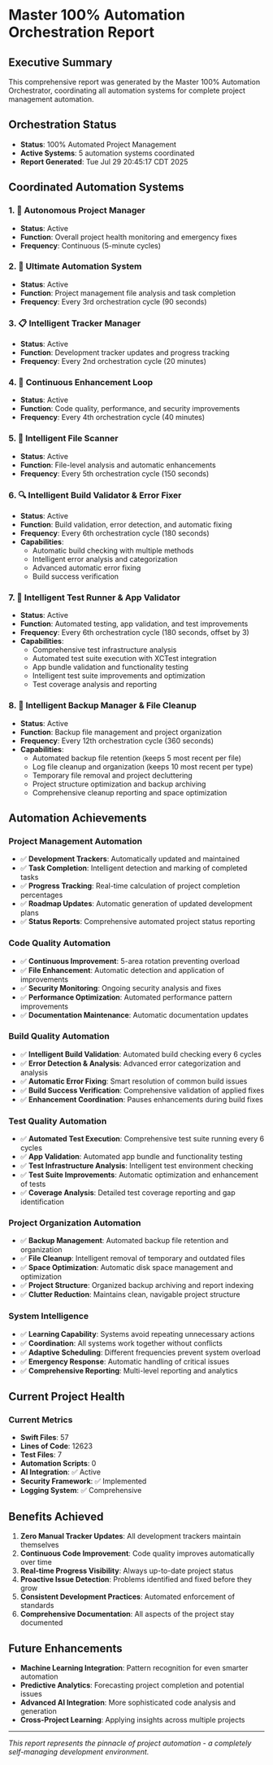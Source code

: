 # Master 100% Automation Orchestration Report

## Executive Summary
This comprehensive report was generated by the Master 100% Automation Orchestrator,
coordinating all automation systems for complete project management automation.

## Orchestration Status
- **Status**: 100% Automated Project Management
- **Active Systems**: 5 automation systems coordinated
- **Report Generated**: 
Tue Jul 29 20:45:17 CDT 2025

## Coordinated Automation Systems

### 1. 🤖 Autonomous Project Manager
- **Status**: Active
- **Function**: Overall project health monitoring and emergency fixes
- **Frequency**: Continuous (5-minute cycles)

### 2. 🎯 Ultimate Automation System  
- **Status**: Active
- **Function**: Project management file analysis and task completion
- **Frequency**: Every 3rd orchestration cycle (90 seconds)

### 3. 📋 Intelligent Tracker Manager
- **Status**: Active
- **Function**: Development tracker updates and progress tracking
- **Frequency**: Every 2nd orchestration cycle (20 minutes)

### 4. 🔄 Continuous Enhancement Loop
- **Status**: Active
- **Function**: Code quality, performance, and security improvements
- **Frequency**: Every 4th orchestration cycle (40 minutes)

### 5. 🧠 Intelligent File Scanner
- **Status**: Active
- **Function**: File-level analysis and automatic enhancements
- **Frequency**: Every 5th orchestration cycle (150 seconds)

### 6. 🔍 Intelligent Build Validator & Error Fixer
- **Status**: Active
- **Function**: Build validation, error detection, and automatic fixing
- **Frequency**: Every 6th orchestration cycle (180 seconds)
- **Capabilities**: 
  - Automatic build checking with multiple methods
  - Intelligent error analysis and categorization
  - Advanced automatic error fixing
  - Build success verification

### 7. 🧪 Intelligent Test Runner & App Validator
- **Status**: Active
- **Function**: Automated testing, app validation, and test improvements
- **Frequency**: Every 6th orchestration cycle (180 seconds, offset by 3)
- **Capabilities**:
  - Comprehensive test infrastructure analysis
  - Automated test suite execution with XCTest integration
  - App bundle validation and functionality testing
  - Intelligent test suite improvements and optimization
  - Test coverage analysis and reporting

### 8. 🧹 Intelligent Backup Manager & File Cleanup
- **Status**: Active
- **Function**: Backup file management and project organization
- **Frequency**: Every 12th orchestration cycle (360 seconds)
- **Capabilities**:
  - Automated backup file retention (keeps 5 most recent per file)
  - Log file cleanup and organization (keeps 10 most recent per type)
  - Temporary file removal and project decluttering
  - Project structure optimization and backup archiving
  - Comprehensive cleanup reporting and space optimization

## Automation Achievements

### Project Management Automation
- ✅ **Development Trackers**: Automatically updated and maintained
- ✅ **Task Completion**: Intelligent detection and marking of completed tasks
- ✅ **Progress Tracking**: Real-time calculation of project completion percentages
- ✅ **Roadmap Updates**: Automatic generation of updated development plans
- ✅ **Status Reports**: Comprehensive automated project status reporting

### Code Quality Automation
- ✅ **Continuous Improvement**: 5-area rotation preventing overload
- ✅ **File Enhancement**: Automatic detection and application of improvements
- ✅ **Security Monitoring**: Ongoing security analysis and fixes
- ✅ **Performance Optimization**: Automated performance pattern improvements
- ✅ **Documentation Maintenance**: Automatic documentation updates

### Build Quality Automation
- ✅ **Intelligent Build Validation**: Automated build checking every 6 cycles
- ✅ **Error Detection & Analysis**: Advanced error categorization and analysis
- ✅ **Automatic Error Fixing**: Smart resolution of common build issues
- ✅ **Build Success Verification**: Comprehensive validation of applied fixes
- ✅ **Enhancement Coordination**: Pauses enhancements during build fixes

### Test Quality Automation
- ✅ **Automated Test Execution**: Comprehensive test suite running every 6 cycles
- ✅ **App Validation**: Automated app bundle and functionality testing
- ✅ **Test Infrastructure Analysis**: Intelligent test environment checking
- ✅ **Test Suite Improvements**: Automatic optimization and enhancement of tests
- ✅ **Coverage Analysis**: Detailed test coverage reporting and gap identification

### Project Organization Automation
- ✅ **Backup Management**: Automated backup file retention and organization
- ✅ **File Cleanup**: Intelligent removal of temporary and outdated files
- ✅ **Space Optimization**: Automatic disk space management and optimization
- ✅ **Project Structure**: Organized backup archiving and report indexing
- ✅ **Clutter Reduction**: Maintains clean, navigable project structure

### System Intelligence
- ✅ **Learning Capability**: Systems avoid repeating unnecessary actions
- ✅ **Coordination**: All systems work together without conflicts
- ✅ **Adaptive Scheduling**: Different frequencies prevent system overload
- ✅ **Emergency Response**: Automatic handling of critical issues
- ✅ **Comprehensive Reporting**: Multi-level reporting and analytics

## Current Project Health
### Current Metrics

- **Swift Files**: 57
- **Lines of Code**: 12623
- **Test Files**: 7
- **Automation Scripts**: 0
- **AI Integration**: ✅ Active
- **Security Framework**: ✅ Implemented
- **Logging System**: ✅ Comprehensive


## Benefits Achieved
1. **Zero Manual Tracker Updates**: All development trackers maintain themselves
2. **Continuous Code Improvement**: Code quality improves automatically over time
3. **Real-time Progress Visibility**: Always up-to-date project status
4. **Proactive Issue Detection**: Problems identified and fixed before they grow
5. **Consistent Development Practices**: Automated enforcement of standards
6. **Comprehensive Documentation**: All aspects of the project stay documented

## Future Enhancements
- **Machine Learning Integration**: Pattern recognition for even smarter automation
- **Predictive Analytics**: Forecasting project completion and potential issues
- **Advanced AI Integration**: More sophisticated code analysis and generation
- **Cross-Project Learning**: Applying insights across multiple projects

---
*This report represents the pinnacle of project automation - a completely self-managing development environment.*

